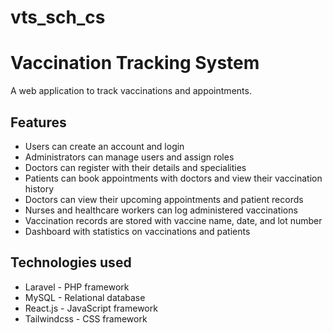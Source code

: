 # vts_sch_cs
# Vaccination Tracking System
A web application to track vaccinations and appointments.

## Features
+ Users can create an account and login
+ Administrators can manage users and assign roles
+ Doctors can register with their details and specialities
+ Patients can book appointments with doctors and view their vaccination history
+ Doctors can view their upcoming appointments and patient records
+ Nurses and healthcare workers can log administered vaccinations
+ Vaccination records are stored with vaccine name, date, and lot number
+ Dashboard with statistics on vaccinations and patients

## Technologies used
+ Laravel - PHP framework
+ MySQL - Relational database
+ React.js - JavaScript framework
+ Tailwindcss - CSS framework

